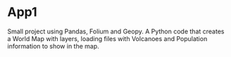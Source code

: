 # App1
Small project using Pandas, Folium and Geopy. 
A Python code that creates a World Map with layers, loading files with Volcanoes and Population information to show in the map.
